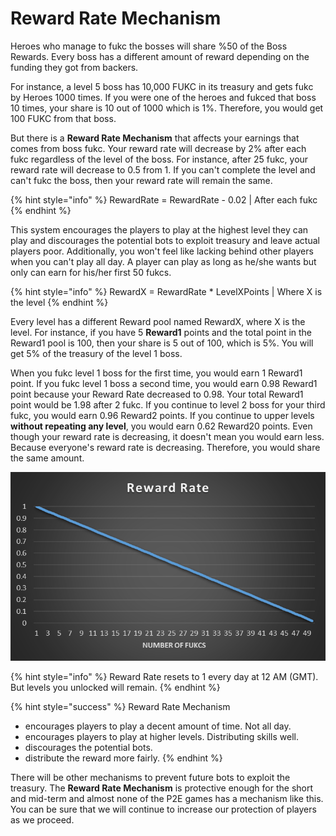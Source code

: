 # Reward Rate Mechanism

Heroes who manage to fukc the bosses will share %50 of the Boss Rewards. Every boss has a different amount of reward depending on the funding they got from backers.&#x20;

For instance, a level 5 boss has 10,000 FUKC in its treasury and gets fukc by Heroes 1000 times. If you were one of the heroes and fukced that boss 10 times, your share is 10 out of 1000 which is 1%. Therefore, you would get 100 FUKC from that boss.

But there is a **Reward Rate Mechanism** that affects your earnings that comes from boss fukc. Your reward rate will decrease by 2% after each fukc regardless of the level of the boss. For instance, after 25 fukc, your reward rate will decrease to 0.5 from 1. If you can't complete the level and can't fukc the boss, then your reward rate will remain the same.&#x20;

{% hint style="info" %}
RewardRate = RewardRate - 0.02 | After each fukc
{% endhint %}

This system encourages the players to play at the highest level they can play and discourages the potential bots to exploit treasury and leave actual players poor. Additionally, you won't feel like lacking behind other players when you can't play all day. A player can play as long as he/she wants but only can earn for his/her first 50 fukcs.&#x20;

{% hint style="info" %}
RewardX = RewardRate \* LevelXPoints | Where X is the level
{% endhint %}

Every level has a different Reward pool named RewardX, where X is the level. For instance, if you have 5 **Reward1** points and the total point in the Reward1 pool is 100, then your share is 5 out of 100, which is 5%. You will get 5% of the treasury of the level 1 boss.&#x20;

When you fukc level 1 boss for the first time, you would earn 1 Reward1 point. If you fukc level 1 boss a second time, you would earn 0.98 Reward1 point because your Reward Rate decreased to 0.98. Your total Reward1 point would be 1.98 after 2 fukc. If you continue to level 2 boss for your third fukc, you would earn 0.96 Reward2 points. If you continue to upper levels **without repeating any level**, you would earn 0.62 Reward20 points. Even though your reward rate is decreasing, it doesn't mean you would earn less. Because everyone's reward rate is decreasing. Therefore, you would share the same amount.&#x20;

![Reward Rate](<../.gitbook/assets/image (5).png>)

{% hint style="info" %}
Reward Rate resets to 1 every day at 12 AM (GMT). But levels you unlocked will remain.
{% endhint %}

{% hint style="success" %}
Reward Rate Mechanism

* encourages players to play a decent amount of time. Not all day.
* encourages players to play at higher levels. Distributing skills well.
* discourages the potential bots.
* distribute the reward more fairly.
{% endhint %}

There will be other mechanisms to prevent future bots to exploit the treasury. The **Reward Rate Mechanism** is protective enough for the short and mid-term and almost none of the P2E games has a mechanism like this. You can be sure that we will continue to increase our protection of players as we proceed.
